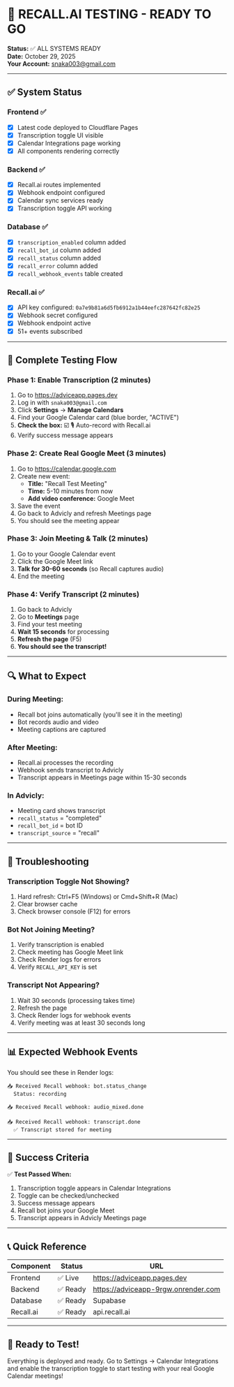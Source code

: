 # 🚀 RECALL.AI TESTING - READY TO GO

**Status:** ✅ ALL SYSTEMS READY  
**Date:** October 29, 2025  
**Your Account:** snaka003@gmail.com

---

## ✅ System Status

### Frontend ✅
- [x] Latest code deployed to Cloudflare Pages
- [x] Transcription toggle UI visible
- [x] Calendar Integrations page working
- [x] All components rendering correctly

### Backend ✅
- [x] Recall.ai routes implemented
- [x] Webhook endpoint configured
- [x] Calendar sync services ready
- [x] Transcription toggle API working

### Database ✅
- [x] `transcription_enabled` column added
- [x] `recall_bot_id` column added
- [x] `recall_status` column added
- [x] `recall_error` column added
- [x] `recall_webhook_events` table created

### Recall.ai ✅
- [x] API key configured: `0a7e9b81a6d5fb6912a1b44eefc287642fc82e25`
- [x] Webhook secret configured
- [x] Webhook endpoint active
- [x] 51+ events subscribed

---

## 🎯 Complete Testing Flow

### Phase 1: Enable Transcription (2 minutes)

1. Go to https://adviceapp.pages.dev
2. Log in with `snaka003@gmail.com`
3. Click **Settings** → **Manage Calendars**
4. Find your Google Calendar card (blue border, "ACTIVE")
5. **Check the box:** ☑️ 🎙️ Auto-record with Recall.ai
6. Verify success message appears

### Phase 2: Create Real Google Meet (3 minutes)

1. Go to https://calendar.google.com
2. Create new event:
   - **Title:** "Recall Test Meeting"
   - **Time:** 5-10 minutes from now
   - **Add video conference:** Google Meet
3. Save the event
4. Go back to Advicly and refresh Meetings page
5. You should see the meeting appear

### Phase 3: Join Meeting & Talk (2 minutes)

1. Go to your Google Calendar event
2. Click the Google Meet link
3. **Talk for 30-60 seconds** (so Recall captures audio)
4. End the meeting

### Phase 4: Verify Transcript (2 minutes)

1. Go back to Advicly
2. Go to **Meetings** page
3. Find your test meeting
4. **Wait 15 seconds** for processing
5. **Refresh the page** (F5)
6. **You should see the transcript!**

---

## 🔍 What to Expect

### During Meeting:
- Recall bot joins automatically (you'll see it in the meeting)
- Bot records audio and video
- Meeting captions are captured

### After Meeting:
- Recall.ai processes the recording
- Webhook sends transcript to Advicly
- Transcript appears in Meetings page within 15-30 seconds

### In Advicly:
- Meeting card shows transcript
- `recall_status` = "completed"
- `recall_bot_id` = bot ID
- `transcript_source` = "recall"

---

## 🐛 Troubleshooting

### Transcription Toggle Not Showing?
1. Hard refresh: Ctrl+F5 (Windows) or Cmd+Shift+R (Mac)
2. Clear browser cache
3. Check browser console (F12) for errors

### Bot Not Joining Meeting?
1. Verify transcription is enabled
2. Check meeting has Google Meet link
3. Check Render logs for errors
4. Verify `RECALL_API_KEY` is set

### Transcript Not Appearing?
1. Wait 30 seconds (processing takes time)
2. Refresh the page
3. Check Render logs for webhook events
4. Verify meeting was at least 30 seconds long

---

## 📊 Expected Webhook Events

You should see these in Render logs:

```
📥 Received Recall webhook: bot.status_change
  Status: recording
  
📥 Received Recall webhook: audio_mixed.done
  
📥 Received Recall webhook: transcript.done
  ✅ Transcript stored for meeting
```

---

## 🎯 Success Criteria

✅ **Test Passed When:**
1. Transcription toggle appears in Calendar Integrations
2. Toggle can be checked/unchecked
3. Success message appears
4. Recall bot joins your Google Meet
5. Transcript appears in Advicly Meetings page

---

## 📞 Quick Reference

| Component | Status | URL |
|-----------|--------|-----|
| Frontend | ✅ Live | https://adviceapp.pages.dev |
| Backend | ✅ Ready | https://adviceapp-9rgw.onrender.com |
| Database | ✅ Ready | Supabase |
| Recall.ai | ✅ Ready | api.recall.ai |

---

## 🚀 Ready to Test!

Everything is deployed and ready. Go to Settings → Calendar Integrations and enable the transcription toggle to start testing with your real Google Calendar meetings!

